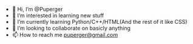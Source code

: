 - 👋 Hi, I’m @Puperger
- 👀 I’m interested in learning new stuff
- 🌱 I’m currently learning Python/C++/HTML(And the rest of it like CSS)
- 💞️ I’m looking to collaborate on basicly anything
- 📫 How to reach me puperger@gmail.com

<!---
Puperger/Puperger is a ✨ special ✨ repository because its `README.md` (this file) appears on your GitHub profile.
You can click the Preview link to take a look at your changes.
--->

